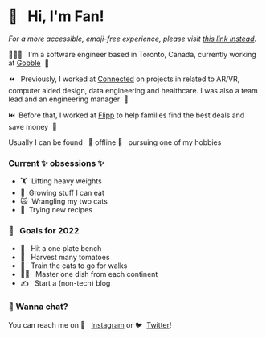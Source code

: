 
# 👋 &nbsp; Hi, I'm Fan!

*For a more accessible, emoji-free experience, please visit [this link instead](https://github.com/cfan-guo/cfan-guo/blob/main/accessible.md).*

👩🏻‍💻 &nbsp; I'm a software engineer based in Toronto, Canada, currently working at [Gobble](https://www.gobble.com/) &nbsp;🥘

⏪ &nbsp; Previously, I worked at [Connected](https://connected.io/) on projects in related to AR/VR, computer aided design, data engineering and healthcare. 
I was also a team lead and an engineering manager  &nbsp;🤝

⏮️&nbsp; Before that, I worked at [Flipp](https://flipp.com/) to help families find the best deals and save money &nbsp;💸

Usually I can be found &nbsp; 💫 offline 💫&nbsp;&nbsp; pursuing one of my hobbies

### Current ✨ obsessions ✨
- 🏋️‍&nbsp;  Lifting heavy weights
- 🌱&nbsp;  Growing stuff I can eat
- 🙀&nbsp;  Wrangling my two cats
- 🍳&nbsp;  Trying new recipes

### 🚀 &nbsp; Goals for 2022
- 💪 &nbsp; Hit a one plate bench
- 🍅 &nbsp; Harvest many tomatoes
- 💞 &nbsp; Train the cats to go for walks
- 👩‍🍳 &nbsp; Master one dish from each continent
- ✍️ &nbsp; Start a (non-tech) blog

### 💬  Wanna chat?
You can reach me on 📸 &nbsp; [Instagram](https://www.instagram.com/cfan.guo/) or 🐦&nbsp; [Twitter](https://twitter.com/gofango)!
